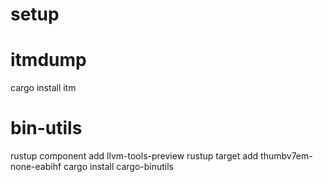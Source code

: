 
# setup

# itmdump
cargo install itm

# bin-utils
rustup component add llvm-tools-preview
rustup target add thumbv7em-none-eabihf
cargo install cargo-binutils